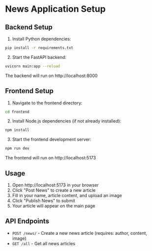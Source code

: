 # News Application Setup

## Backend Setup

1. Install Python dependencies:
```bash
pip install -r requirements.txt
```

2. Start the FastAPI backend:
```bash
uvicorn main:app --reload
```

The backend will run on http://localhost:8000

## Frontend Setup

1. Navigate to the frontend directory:
```bash
cd frontend
```

2. Install Node.js dependencies (if not already installed):
```bash
npm install
```

3. Start the frontend development server:
```bash
npm run dev
```

The frontend will run on http://localhost:5173

## Usage

1. Open http://localhost:5173 in your browser
2. Click "Post News" to create a new article
3. Fill in your name, article content, and upload an image
4. Click "Publish News" to submit
5. Your article will appear on the main page

## API Endpoints

- `POST /news/` - Create a new news article (requires: author, content, image)
- `GET /all` - Get all news articles
